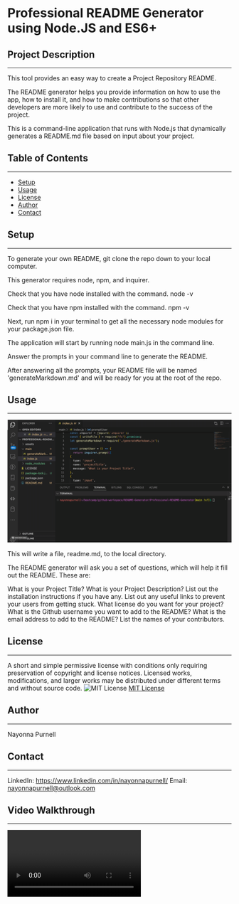 # Professional README Generator using Node.JS and ES6+

## Project Description
 ------
This tool provides an easy way to create a Project Repository README.

The README generator helps you provide information on how to use the app, how to install it, and how to make contributions so that other developers are more likely to use and contribute to the success of the project.

This is a command-line application that runs with Node.js that dynamically generates a README.md file based on input about your project.

## Table of Contents
  ------  
  - [Setup](#setup)
  - [Usage](#usage)
  - [License](#license)
  - [Author](#author)
  - [Contact](#contact)
  
 ## Setup 
  ------

  To generate your own README, git clone the repo down to your local computer.

  This generator requires node, npm, and inquirer.

  Check that you have node installed with the command.
  node -v

  Check that you have npm installed with the command.
  npm -v

  Next, run npm i in your terminal to get all the necessary node modules for your package.json file.

  The application will start by running node main.js in the command line.

  Answer the prompts in your command line to generate the README.

  After answering all the prompts, your README file will be named 'generateMarkdown.md' and will be ready for you at the root of the repo.

  ## Usage 
  ------

  ![ProjectScreenshots](./assets/images/readmeGif.gif)

This will write a file, readme.md, to the local directory.

The README generator will ask you a set of questions, which will help it fill out the README. These are:

What is your Project Title?
What is your Project Description?
List out the installation instructions if you have any.
List out any useful links to prevent your users from getting stuck.
What license do you want for your project?
What is the Github username you want to add to the README?
What is the email address to add to the README?
List the names of your contributors.

  
  ## License
  ------
 A short and simple permissive license with conditions only requiring preservation of copyright and license notices. Licensed works, modifications, and larger works may be distributed under different terms and without source code.  ![MIT License](https://img.shields.io/badge/license-MIT-brightgreen)  [MIT License](https://choosealicense.com/licenses/mit/)  

   ## Author
  ------
  Nayonna Purnell

   ## Contact
  ------
  LinkedIn: https://www.linkedin.com/in/nayonnapurnell/
  Email:  nayonnapurnell@outlook.com

  ## Video Walkthrough
  ------

  ![ProjectScreenshots](./assets/walkthroughVideo.webm)